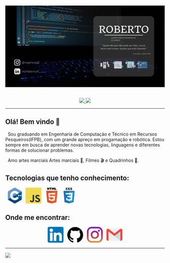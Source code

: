 <p align='center'>
<img src="https://github.com/roberto967/roberto967/blob/main/imgs/Header_Roberto.png?raw=true">&nbsp;&nbsp;
</p>

<p align="center">
  <a href="https://github.com/roberto967">
    <img height="160em" src="https://github-readme-stats.vercel.app/api?username=roberto967&theme=tokyonight&show_icons=true&include_all_commits=true&count_private=true" onclick="return false" />
    <img height="110em" src="https://github-readme-stats.vercel.app/api/top-langs/?username=roberto967&theme=tokyonight&layout=compact&langs_count=6" />
  </a>
</p>

---

## Olá! Bem vindo 👋

<p> 
  &nbsp;
  Sou graduando em Engenharia de Computação e Técnico em Recursos Pesqueiros(IFPB), com um grande apreço em progamação e robótica. Estou sempre em busca de aprender novas tecnologias, linguagens e diferentes formas de solucionar problemas.
</p>
  
<p>
  &nbsp;
  Amo artes marciais Artes marciais 🥋, Filmes 🎬 e Quadrinhos 📔.
</p>

## Tecnologias que tenho conhecimento:

<p>
  &nbsp;
  <img height="50" src="https://github.com/roberto967/roberto967/blob/main/imgs/cpp.png?raw=true">&nbsp;&nbsp;
  <img height="50" src="https://github.com/roberto967/roberto967/blob/main/imgs/javascript.png?raw=true">&nbsp;
  <img height="50" src="https://github.com/roberto967/roberto967/blob/main/imgs/html.png?raw=true">
  <img height="50" src="https://github.com/roberto967/roberto967/blob/main/imgs/css.png?raw=true">
</p>

## Onde me encontrar:

<p align="center">
  <a href="www.linkedin.com/in/robertoof"><img height="50" src="https://github.com/roberto967/roberto967/blob/main/imgs/linkedin.png?raw=true"></a>&nbsp;&nbsp;
  <a href="https://https://github.com/roberto967"><img height="50" src="https://github.com/roberto967/roberto967/blob/main/imgs/github.png?raw=true"></a>&nbsp;&nbsp;
  <a href="https://www.instagram.com/roberto.ex3/"><img height="50" src="https://github.com/roberto967/roberto967/blob/main/imgs/instagram.png?raw=true"></a>&nbsp;&nbsp;
  <a href="mailto:robertoo.jof@gmail.com"><img height="50" src="https://github.com/roberto967/roberto967/blob/main/imgs/gmail.png?raw=true"></a>
</p>

---
![](https://komarev.com/ghpvc/?username=roberto967&color=456fb5&style=flat)
